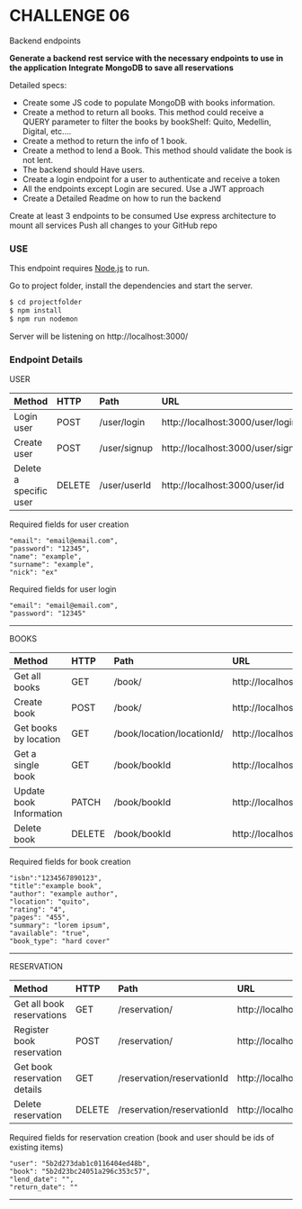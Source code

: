 # CHALLENGE 06

Backend endpoints

**Generate a backend rest service with the necessary endpoints to use in the application**
**Integrate MongoDB to save all reservations**

Detailed specs:
- Create some JS code to populate MongoDB with books information.
- Create a method to return all books. This method could receive a QUERY parameter to filter the books by bookShelf: Quito, Medellin, Digital, etc….
- Create a method to return the info of 1 book.
- Create a method to lend a Book. This method should validate the book is not lent.
- The backend should Have users.
- Create a login endpoint for a user to authenticate and receive a token
- All the endpoints except Login are secured. Use a JWT approach
- Create a Detailed Readme on how to run the backend

Create at least 3 endpoints to be consumed
Use express architecture to mount all services
Push all changes to your GitHub repo

### USE

This endpoint requires [Node.js](https://nodejs.org/) to run.

Go to project folder, install the dependencies and start the server.

```sh
$ cd projectfolder
$ npm install
$ npm run nodemon
```

Server will be listening on http://localhost:3000/

### Endpoint Details

USER

| Method                        |HTTP   |Path                       |                                    URL|
|:------------------------------|:------|:--------------------------|:--------------------------------------|
|Login user                     | POST  |/user/login                | http://localhost:3000/user/login      |
|Create user                    |POST   |/user/signup               |http://localhost:3000/user/signup      |
|Delete a specific user         |DELETE |/user/userId               |http://localhost:3000/user/id          |

Required fields for user creation
    
    "email": "email@email.com",
    "password": "12345",
    "name": "example",
    "surname": "example",
    "nick": "ex"
    
Required fields for user login
    
    "email": "email@email.com",
    "password": "12345"
_____

BOOKS

| Method                        |HTTP   |Path                       |                                    URL|
|:------------------------------|:------|:--------------------------|:--------------------------------------|
|Get all books                  |GET    |/book/                     | http://localhost:3000/book/           |
|Create book                    |POST   |/book/                     | http://localhost:3000/book/           |
|Get books by location          |GET    |/book/location/locationId/ | http://localhost:3000/book/location/id|
|Get a single book              |GET    |/book/bookId               | http://localhost:3000/book/id         |
|Update book Information        |PATCH  |/book/bookId               | http://localhost:3000/book/id         |
|Delete book                    |DELETE |/book/bookId               | http://localhost:3000/book/id         |

Required fields for book creation

    "isbn":"1234567890123",
    "title":"example book",
    "author": "example author",
    "location": "quito",
    "rating": "4",
    "pages": "455",
    "summary": "lorem ipsum",
    "available": "true",
    "book_type": "hard cover"
_____

RESERVATION

| Method                        |HTTP   |Path                       |                                    URL|
|:------------------------------|:------|:--------------------------|:--------------------------------------|
|Get all book reservations      |GET    |/reservation/              | http://localhost:3000/reservation/    |
|Register book reservation      |POST   |/reservation/              | http://localhost:3000/reservation/    |
|Get book reservation details   |GET    |/reservation/reservationId | http://localhost:3000/reservation/id  |
|Delete reservation             |DELETE |/reservation/reservationId | http://localhost:3000/reservation/id  |

Required fields for reservation creation (book and user should be ids of existing items)

	"user": "5b2d273dab1c0116404ed48b",
    "book": "5b2d23bc24051a296c353c57",
    "lend_date": "",
    "return_date": ""
___


